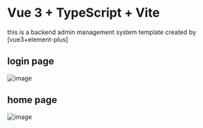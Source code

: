 # Vue 3 + TypeScript + Vite

this is a backend admin management system template created by  [vue3+element-plus]

## login page 
![image](https://github.com/user-attachments/assets/7827306d-fa2d-4b33-96be-7469b07628f7)

## home page
![image](https://github.com/user-attachments/assets/c1ac99c0-4664-4431-8e54-59cc1e526e83)

